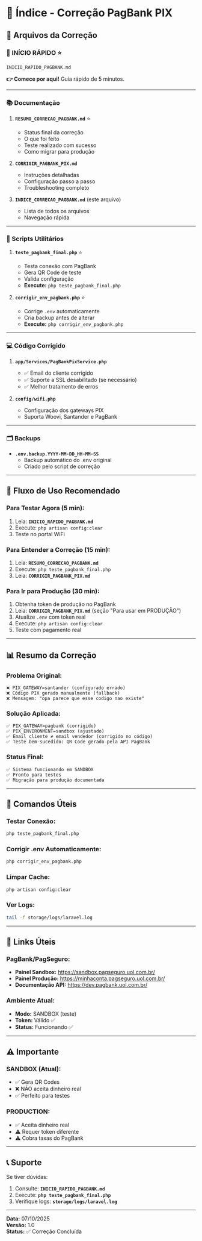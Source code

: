 # 📑 Índice - Correção PagBank PIX

## 📁 Arquivos da Correção

### 🚀 **INÍCIO RÁPIDO** ⭐
```
INICIO_RAPIDO_PAGBANK.md
```
**👉 Comece por aqui!** Guia rápido de 5 minutos.

---

### 📚 Documentação

1. **`RESUMO_CORRECAO_PAGBANK.md`** ⭐
   - Status final da correção
   - O que foi feito
   - Teste realizado com sucesso
   - Como migrar para produção

2. **`CORRIGIR_PAGBANK_PIX.md`**
   - Instruções detalhadas
   - Configuração passo a passo
   - Troubleshooting completo

3. **`INDICE_CORRECAO_PAGBANK.md`** (este arquivo)
   - Lista de todos os arquivos
   - Navegação rápida

---

### 🔧 Scripts Utilitários

1. **`teste_pagbank_final.php`** ⭐
   - Testa conexão com PagBank
   - Gera QR Code de teste
   - Valida configuração
   - **Execute:** `php teste_pagbank_final.php`

2. **`corrigir_env_pagbank.php`** ⭐
   - Corrige `.env` automaticamente
   - Cria backup antes de alterar
   - **Execute:** `php corrigir_env_pagbank.php`

---

### 💻 Código Corrigido

1. **`app/Services/PagBankPixService.php`**
   - ✅ Email do cliente corrigido
   - ✅ Suporte a SSL desabilitado (se necessário)
   - ✅ Melhor tratamento de erros

2. **`config/wifi.php`**
   - Configuração dos gateways PIX
   - Suporta Woovi, Santander e PagBank

---

### 🗂️ Backups

- **`.env.backup.YYYY-MM-DD_HH-MM-SS`**
  - Backup automático do .env original
  - Criado pelo script de correção

---

## 🎯 Fluxo de Uso Recomendado

### Para Testar Agora (5 min):

1. Leia: **`INICIO_RAPIDO_PAGBANK.md`**
2. Execute: `php artisan config:clear`
3. Teste no portal WiFi

### Para Entender a Correção (15 min):

1. Leia: **`RESUMO_CORRECAO_PAGBANK.md`**
2. Execute: `php teste_pagbank_final.php`
3. Leia: **`CORRIGIR_PAGBANK_PIX.md`**

### Para Ir para Produção (30 min):

1. Obtenha token de produção no PagBank
2. Leia: **`CORRIGIR_PAGBANK_PIX.md`** (seção "Para usar em PRODUÇÃO")
3. Atualize `.env` com token real
4. Execute: `php artisan config:clear`
5. Teste com pagamento real

---

## 📊 Resumo da Correção

### Problema Original:
```
❌ PIX_GATEWAY=santander (configurado errado)
❌ Código PIX gerado manualmente (fallback)
❌ Mensagem: "opa parece que esse codigo nao existe"
```

### Solução Aplicada:
```
✅ PIX_GATEWAY=pagbank (corrigido)
✅ PIX_ENVIRONMENT=sandbox (ajustado)
✅ Email cliente ≠ email vendedor (corrigido no código)
✅ Teste bem-sucedido: QR Code gerado pela API PagBank
```

### Status Final:
```
✅ Sistema funcionando em SANDBOX
✅ Pronto para testes
✅ Migração para produção documentada
```

---

## 🧪 Comandos Úteis

### Testar Conexão:
```bash
php teste_pagbank_final.php
```

### Corrigir .env Automaticamente:
```bash
php corrigir_env_pagbank.php
```

### Limpar Cache:
```bash
php artisan config:clear
```

### Ver Logs:
```bash
tail -f storage/logs/laravel.log
```

---

## 🔗 Links Úteis

### PagBank/PagSeguro:
- **Painel Sandbox:** https://sandbox.pagseguro.uol.com.br/
- **Painel Produção:** https://minhaconta.pagseguro.uol.com.br/
- **Documentação API:** https://dev.pagbank.uol.com.br/

### Ambiente Atual:
- **Modo:** SANDBOX (teste)
- **Token:** Válido ✅
- **Status:** Funcionando ✅

---

## ⚠️ Importante

### SANDBOX (Atual):
- ✅ Gera QR Codes
- ❌ NÃO aceita dinheiro real
- ✅ Perfeito para testes

### PRODUCTION:
- ✅ Aceita dinheiro real
- ⚠️ Requer token diferente
- ⚠️ Cobra taxas do PagBank

---

## 📞 Suporte

Se tiver dúvidas:

1. Consulte: **`INICIO_RAPIDO_PAGBANK.md`**
2. Execute: **`php teste_pagbank_final.php`**
3. Verifique logs: **`storage/logs/laravel.log`**

---

**Data:** 07/10/2025  
**Versão:** 1.0  
**Status:** ✅ Correção Concluída

